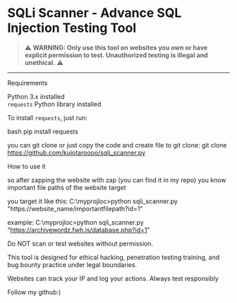 # SQLi Scanner - Advance SQL Injection Testing Tool

> ⚠️ **WARNING: Only use this tool on websites you own or have explicit permission to test. Unauthorized testing is illegal and unethical.** ⚠️

---

Requirements

 Python 3.x installed  
 `requests` Python library installed  

To install `requests`, just run:

bash
pip install requests

you can git clone or just copy the code and create file
to git clone:
git clone https://github.com/kujotaroooo/sqli_scanner.py

How to use it

so after zapping the website with zap (you can find it in my repo) you know important file paths of the website target 

you target it like this:
C:\myprojloc>python sqli_scanner.py "https://website_name/importantfilepath?id=1"


example: 
C:\myprojloc>python sqli_scanner.py "https://archivewordz.fwh.is/database.php?id=1"

Do NOT scan or test websites without permission.

This tool is designed for ethical hacking, penetration testing training, and bug bounty practice under legal boundaries.

Websites can track your IP and log your actions. Always test responsibly

Follow my github:)
